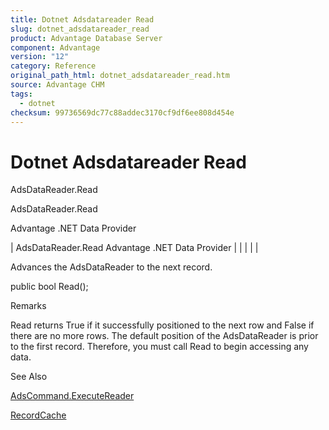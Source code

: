 ```yaml
---
title: Dotnet Adsdatareader Read
slug: dotnet_adsdatareader_read
product: Advantage Database Server
component: Advantage
version: "12"
category: Reference
original_path_html: dotnet_adsdatareader_read.htm
source: Advantage CHM
tags:
  - dotnet
checksum: 99736569dc77c88addec3170cf9df6ee808d454e
---
```


# Dotnet Adsdatareader Read

AdsDataReader.Read

AdsDataReader.Read

Advantage .NET Data Provider

| AdsDataReader.Read  Advantage .NET Data Provider |  |  |  |  |

Advances the AdsDataReader to the next record.

public bool Read();

Remarks

Read returns True if it successfully positioned to the next row and False if there are no more rows. The default position of the AdsDataReader is prior to the first record. Therefore, you must call Read to begin accessing any data.

See Also

[AdsCommand.ExecuteReader](dotnet_adscommand_executereader.md)

[RecordCache](dotnet_adsdatareader_recordcache.md)
